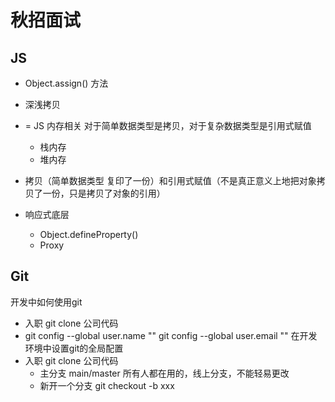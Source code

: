 # 秋招面试

## JS
- Object.assign() 方法
- 深浅拷贝
- = JS 内存相关 对于简单数据类型是拷贝，对于复杂数据类型是引用式赋值
    - 栈内存
    - 堆内存
- 拷贝（简单数据类型 复印了一份）和引用式赋值（不是真正意义上地把对象拷贝了一份，只是拷贝了对象的引用）

- 响应式底层
    - Object.defineProperty()
    - Proxy

## Git
开发中如何使用git

- 入职 git clone 公司代码
- git config --global user.name ""
    git config --global user.email "" 在开发环境中设置git的全局配置
- 入职 git clone 公司代码
    - 主分支 main/master
        所有人都在用的，线上分支，不能轻易更改
    - 新开一个分支
        git checkout -b xxx 



